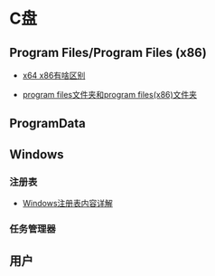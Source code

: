 ﻿# C盘

## Program Files/Program Files (x86)

- [x64 x86有啥区别](http://jingyan.baidu.com/article/fa4125acb30e8228ac709232.html)

- [program files文件夹和program files(x86)文件夹](http://zhidao.baidu.com/question/196893113.html?fr=iks&word=program+files%BA%CDprogram+files%28x86%29&ie=gbk)

## ProgramData

## Windows

### 注册表

- [Windows注册表内容详解](http://blog.sina.com.cn/s/blog_4d41e2690100q33v.html)

### 任务管理器

## 用户